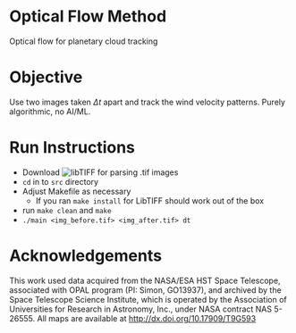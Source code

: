 # Optical Flow Method
Optical flow for planetary cloud tracking

# Objective
Use two images taken $\Delta t$ apart and track the wind velocity patterns.
Purely algorithmic, no AI/ML.

# Run Instructions
 - Download ![libTIFF](https://libtiff.gitlab.io/libtiff/) for parsing .tif images
 - `cd` in to `src` directory
 - Adjust Makefile as necessary
    - If you ran `make install` for LibTIFF should work out of the box
 - run `make clean` and `make`
 - `./main <img_before.tif> <img_after.tif> dt`

# Acknowledgements
This work used data acquired from the NASA/ESA HST Space Telescope, associated
with OPAL program (PI: Simon, GO13937), and archived by the Space Telescope
Science Institute, which is operated by the Association of Universities for
Research in Astronomy, Inc., under NASA contract NAS 5-26555. All maps are
available at http://dx.doi.org/10.17909/T9G593

